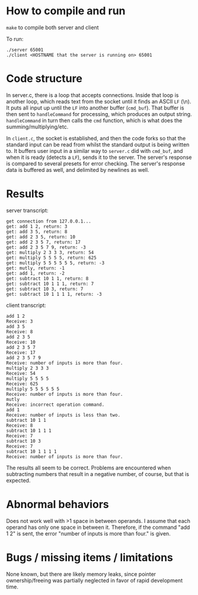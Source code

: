 How to compile and run
======================

`make` to compile both server and client

To run:
```
./server 65001
./client <HOSTNAME that the server is running on> 65001
```

Code structure
==============

In server.c, there is a loop that accepts connections. Inside that loop is another loop, which
reads text from the socket until it finds an ASCII `LF` (\n). It puts all input up until the `LF`
into another buffer (`cmd_buf`). That buffer is then sent to `handleCommand` for processing, which
produces an output string. `handleCommand` in turn then calls the `cmd` function, which is what does
the summing/multiplying/etc.

In `client.c`, the socket is established, and then the code forks so that the standard input can be
read from whilst the standard output is being written to. It buffers user input in a similar way to
`server.c` did with `cmd_buf`, and when it is ready (detects a `LF`), sends it to the server. The server's
response is compared to several presets for error checking. The server's response data is buffered as
well, and delimited by newlines as well.

Results
=======

server transcript:
```
get connection from 127.0.0.1...
get: add 1 2, return: 3
get: add 3 5, return: 8
get: add 2 3 5, return: 10
get: add 2 3 5 7, return: 17
get: add 2 3 5 7 9, return: -3
get: multiply 2 3 3 3, return: 54
get: multiply 5 5 5 5, return: 625
get: multiply 5 5 5 5 5 5, return: -3
get: mutly, return: -1
get: add 1, return: -2
get: subtract 10 1 1, return: 8
get: subtract 10 1 1 1, return: 7
get: subtract 10 3, return: 7
get: subtract 10 1 1 1 1, return: -3
```

client transcript:
```
add 1 2
Receive: 3
add 3 5
Receive: 8
add 2 3 5
Receive: 10
add 2 3 5 7
Receive: 17
add 2 3 5 7 9
Receive: number of inputs is more than four.
multiply 2 3 3 3
Receive: 54
multiply 5 5 5 5
Receive: 625
multiply 5 5 5 5 5 5
Receive: number of inputs is more than four.
mutly
Receive: incorrect operation command.
add 1
Receive: number of inputs is less than two.
subtract 10 1 1
Receive: 8
subtract 10 1 1 1
Receive: 7
subtract 10 3
Receive: 7
subtract 10 1 1 1 1
Receive: number of inputs is more than four.
```

The results all seem to be correct. Problems are encountered when subtracting numbers that result in
a negative number, of course, but that is expected.

Abnormal behaviors
==================
Does not work well with >1 space in between operands. I assume that each operand has only one space
in between it. Therefore, if the command "add       1 2" is sent, the error "number of inputs is more than four."
is given.

Bugs / missing items / limitations
==================================
None known, but there are likely memory leaks, since
pointer ownership/freeing was partially neglected in favor of rapid
development time.
